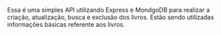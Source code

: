 Essa é uma simples API utilizando Express e MondgoDB para realizar a criação, atualização, busca e exclusão dos livros. Estão sendo utilizadas informações básicas referente aos livros.

